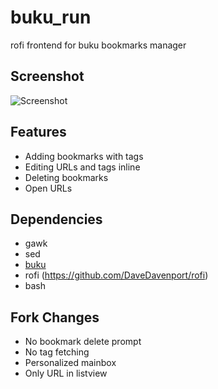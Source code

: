 # buku_run
rofi frontend for buku bookmarks manager

## Screenshot
![Screenshot](images/screenshot.jpg)

## Features
* Adding bookmarks with tags
* Editing URLs and tags inline
* Deleting bookmarks
* Open URLs

## Dependencies
* gawk
* sed
* [buku](https://github.com/jarun/buku)
* rofi (https://github.com/DaveDavenport/rofi)
* bash

## Fork Changes

- No bookmark delete prompt
- No tag fetching
- Personalized mainbox
- Only URL in listview
